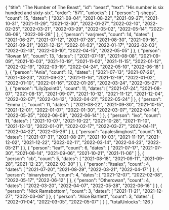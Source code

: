 {
  "title": "The Number of The Beast",
  "id": "beast",
  "text": "His number is six hundred and sixty-six",
  "order": "571",
  "unlocks": [
    {
      "person": "j-sheps",
      "count": 15,
      "dates": [
        "2021-08-04",
        "2021-08-22",
        "2021-09-27",
        "2021-10-31",
        "2021-11-29",
        "2021-12-30",
        "2022-01-27",
        "2022-02-10",
        "2022-02-25",
        "2022-03-21",
        "2022-03-29",
        "2022-05-02",
        "2022-05-14",
        "2022-06-09",
        "2022-06-28"
      ]
    },
    {
      "person": "varjmes",
      "count": 14,
      "dates": [
        "2021-06-27",
        "2021-07-12",
        "2021-07-28",
        "2021-08-30",
        "2021-09-16",
        "2021-09-21",
        "2021-12-12",
        "2022-01-03",
        "2022-01-17",
        "2022-02-03",
        "2022-02-13",
        "2022-03-10",
        "2022-04-15",
        "2022-05-05"
      ]
    },
    {
      "person": "Rowan M",
      "count": 13,
      "dates": [
        "2021-07-18",
        "2021-08-08",
        "2021-09-09",
        "2021-10-03",
        "2021-10-19",
        "2021-11-02",
        "2021-11-15",
        "2022-01-12",
        "2022-02-19",
        "2022-03-19",
        "2022-04-24",
        "2022-05-10",
        "2022-06-18"
      ]
    },
    {
      "person": "Ania",
      "count": 12,
      "dates": [
        "2021-07-13",
        "2021-07-26",
        "2021-08-23",
        "2021-09-22",
        "2021-11-16",
        "2021-12-19",
        "2022-01-02",
        "2022-01-10",
        "2022-01-16",
        "2022-01-26",
        "2022-03-24",
        "2022-05-27"
      ]
    },
    {
      "person": "Lily2point0",
      "count": 11,
      "dates": [
        "2021-07-24",
        "2021-08-07",
        "2021-08-13",
        "2021-09-07",
        "2021-10-12",
        "2021-11-12",
        "2021-12-04",
        "2022-02-07",
        "2022-04-12",
        "2022-04-21",
        "2022-05-24"
      ]
    },
    {
      "person": "Emma L",
      "count": 11,
      "dates": [
        "2021-08-22",
        "2021-09-30",
        "2021-10-15",
        "2021-12-01",
        "2022-01-07",
        "2022-01-30",
        "2022-03-07",
        "2022-04-14",
        "2022-05-25",
        "2022-06-08",
        "2022-06-14"
      ]
    },
    {
      "person": "ivo",
      "count": 11,
      "dates": [
        "2021-10-07",
        "2021-10-22",
        "2021-10-28",
        "2021-11-10",
        "2021-12-13",
        "2022-01-01",
        "2022-02-17",
        "2022-03-27",
        "2022-04-11",
        "2022-04-22",
        "2022-05-26"
      ]
    },
    {
      "person": "apaleslimghost",
      "count": 10,
      "dates": [
        "2021-07-31",
        "2021-08-27",
        "2021-10-03",
        "2021-11-19",
        "2021-12-02",
        "2021-12-22",
        "2022-02-11",
        "2022-03-14",
        "2022-04-23",
        "2022-05-21"
      ]
    },
    {
      "person": "leaf",
      "count": 6,
      "dates": [
        "2021-07-17",
        "2021-07-30",
        "2021-08-14",
        "2021-09-06",
        "2021-10-21",
        "2021-11-06"
      ]
    },
    {
      "person": "cb",
      "count": 5,
      "dates": [
        "2021-08-18",
        "2021-09-11",
        "2021-09-28",
        "2021-12-23",
        "2022-03-30"
      ]
    },
    {
      "person": "itsalex",
      "count": 4,
      "dates": [
        "2021-07-20",
        "2021-08-29",
        "2022-03-21",
        "2022-04-17"
      ]
    },
    {
      "person": "binaryberry",
      "count": 4,
      "dates": [
        "2021-12-07",
        "2022-02-08",
        "2022-05-17",
        "2022-06-12"
      ]
    },
    {
      "person": "Otherowan",
      "count": 4,
      "dates": [
        "2022-03-20",
        "2022-04-07",
        "2022-05-28",
        "2022-06-16"
      ]
    },
    {
      "person": "Nick Ramsbottom",
      "count": 3,
      "dates": [
        "2021-11-21",
        "2021-12-27",
        "2022-03-08"
      ]
    },
    {
      "person": "Alice Bartlett",
      "count": 3,
      "dates": [
        "2022-01-04",
        "2022-03-05",
        "2022-05-07"
      ]
    }
  ],
  "totalUnlocks": 126
}